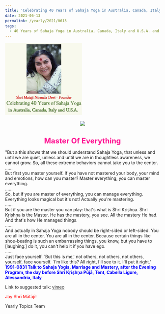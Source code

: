 ```yaml
---
title: 'Celebrating 40 Years of Sahaja Yoga in Australia, Canada, Italy and U.S.A. and its Culture, Post 24'
date: 2021-06-13
permalink: /yearly/2021/0613
tags:
  - 40 Years of Sahaja Yoga in Australia, Canada, Italy and U.S.A. and its Culture
---
```


<div style="text-align: left"><img src="/images/Celebrating40YearsSahajaYoga.png" width="250" /></div><br>

<div style="text-align: center"><img src="/images/image716(1991-0901BalwantKumbhojkarCollection).jpg" /></div>

<br>
<p style="color:DeepPink; text-align:center">
<font size="+2"><b>Master Of Everything</b><br></font>
</p>

<p>
"But a this shows that we should understand Sahaja Yoga, that unless and until we are quiet, unless and until we are in thoughtless awareness, we cannot grow. So, all these extreme behaviors cannot take you to the center.<br>
......<br>
But first you master yourself. If you have not mastered your body, your mind and emotions, how can you master? Master everything, you can master everything.<br>
......<br>
So, but if you are master of everything, you can manage everything. Everything looks magical but it's not! Actually you're mastering.<br>
......<br>
But if you are the master you can play:  that's what is Śhrī Kṛiṣhṇa. Śhrī Kṛiṣhṇa is the Master. He has the mastery, you see. All the mastery He had. And that's how He managed things.<br>
......<br>
And actually in Sahaja Yoga nobody should be right-sided or left-sided. You are all in the center. You are all in the center. Because certain things like shoe-beating is such an embarrassing things, you know, but you have to [laughing:] do it, you can't help it if you have ego.<br>
......<br>
Just face yourself. `But this is me,' not others, not others, not others, yourself, face yourself. `I'm like this? All right, I'll see to it. I'll put it right.'<br> 
<font color="blue"><b>1991-0831 Talk to Sahaja Yogis, Marriage and Mastery, after the Evening Program, the day before Śhrī Kṛiṣhṇa Pūjā, Tent, Cabella Ligure, Alessandria, Italy</b></font><br>
</p>

Link to suggested talk: <a href="https://vimeo.com/228445564"> vimeo</a>

<p style="color:red;">Jay Śhrī Mātājī!<br></p>

Yearly Topics Team